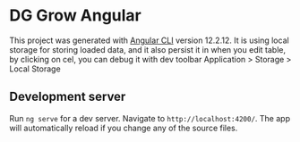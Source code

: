 # DG Grow Angular

This project was generated with [Angular CLI](https://github.com/angular/angular-cli) version 12.2.12.
It is using local storage for storing loaded data, and it also persist it in when you edit table, by clicking on cel, you can debug it with dev toolbar Application > Storage > Local Storage

## Development server

Run `ng serve` for a dev server. Navigate to `http://localhost:4200/`. The app will automatically reload if you change any of the source files.
